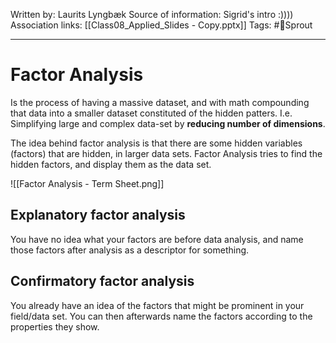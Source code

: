 Written by: Laurits Lyngbæk
Source of information: Sigrid's intro :))))
Association links: [[Class08_Applied_Slides - Copy.pptx]]
Tags: #🌿Sprout 
___
# Factor Analysis
Is the process of having a massive dataset, and with math compounding that data into a smaller dataset constituted of the hidden patters.
I.e. Simplifying large and complex data-set by **reducing number of dimensions**.

The idea behind factor analysis is that there are some hidden variables (factors) that are hidden, in larger data sets. Factor Analysis tries to find the hidden factors, and display them as the data set.

![[Factor Analysis - Term Sheet.png]]


##  Explanatory factor analysis
You have no idea what your factors are before data analysis, and name those factors after analysis as a descriptor for something.

## Confirmatory factor analysis
You already have an idea of the factors that might be prominent in your field/data set. You can then afterwards name the factors according to the properties they show.





